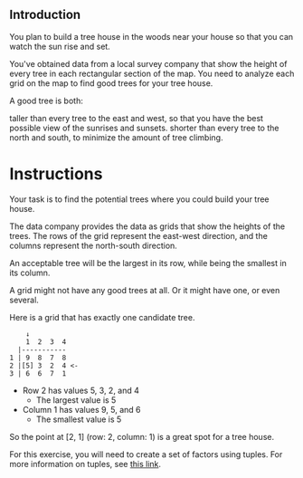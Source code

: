 ## Introduction

You plan to build a tree house in the woods near your house so that you can watch the sun rise and set.

You've obtained data from a local survey company that show the height of every tree in each rectangular section of the map. You need to analyze each grid on the map to find good trees for your tree house.

A good tree is both:

taller than every tree to the east and west, so that you have the best possible view of the sunrises and sunsets.
shorter than every tree to the north and south, to minimize the amount of tree climbing.

# Instructions

Your task is to find the potential trees where you could build your tree house.

The data company provides the data as grids that show the heights of the trees. The rows of the grid represent the east-west direction, and the columns represent the north-south direction.

An acceptable tree will be the largest in its row, while being the smallest in its column.

A grid might not have any good trees at all. Or it might have one, or even several.

Here is a grid that has exactly one candidate tree.

        ↓
        1  2  3  4
      |-----------
    1 | 9  8  7  8
    2 |[5] 3  2  4 <-
    3 | 6  6  7  1

- Row 2 has values 5, 3, 2, and 4
    - The largest value is 5
- Column 1 has values 9, 5, and 6
    - The smallest value is 5

So the point at [2, 1] (row: 2, column: 1) is a great spot for a tree house.

For this exercise, you will need to create a set of factors using tuples. For more information on tuples, see [this link](https://docs.microsoft.com/en-us/dotnet/api/system.tuple).
